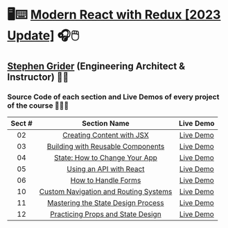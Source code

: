 # 🖥️⌨️ [Modern React with Redux [2023 Update]](https://www.udemy.com/course/react-redux) 🎧🖱️

## [Stephen Grider](https://www.linkedin.com/in/stephengrider) (Engineering Architect & Instructor) 👨‍🏫

### Source Code of each section and Live Demos of every project of the course 👨🏽‍💻

| Sect # |                                                  Section Name                                                   |                        Live Demo                        |
| :----: | :-------------------------------------------------------------------------------------------------------------: | :-----------------------------------------------------: |
|   02   |         [Creating Content with JSX](https://github.com/ajfm88/modern-react-with-redux/tree/main/02-jsx)         |       [Live Demo](https://jsx-demo.onrender.com)        |
|   03   |    [Building with Reusable Components](https://github.com/ajfm88/modern-react-with-redux/tree/main/03-pdas)     |       [Live Demo](https://pdas-demo.onrender.com)       |
|   04   |     [State: How to Change Your App](https://github.com/ajfm88/modern-react-with-redux/tree/main/04-animals)     |     [Live Demo](https://animals-demo.onrender.com)      |
|   05   |         [Using an API with React](https://github.com/ajfm88/modern-react-with-redux/tree/main/05-pics)          |       [Live Demo](https://pics-demo.onrender.com)       |
|   06   |   [How to Handle Forms](https://github.com/ajfm88/modern-react-with-redux/tree/main/06-handling-forms-books)    |   [Live Demo](https://books-section-06.onrender.com)    |
|   10   |  [Custom Navigation and Routing Systems](https://github.com/ajfm88/modern-react-with-redux/tree/main/10-comps)  | [Live Demo](https://components-section-10.onrender.com) |
|   11   | [Mastering the State Design Process](https://github.com/ajfm88/modern-react-with-redux/tree/main/11-comps-org)  | [Live Demo](https://components-section-11.onrender.com) |
|   12   | [Practicing Props and State Design](https://github.com/ajfm88/modern-react-with-redux/tree/main/12-comps-props) | [Live Demo](https://components-section-12.onrender.com) |
